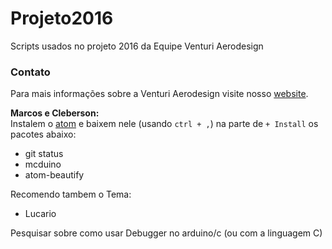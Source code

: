 # Projeto2016
Scripts usados no projeto 2016 da Equipe Venturi Aerodesign

### Contato
Para mais informações sobre a Venturi Aerodesign visite nosso [website](www.equipeventuri.com).

**Marcos e Cleberson:**             
Instalem o [atom](https://atom.io/) e baixem nele (usando `ctrl + ,`) na parte de `+ Install` os pacotes abaixo:
- git status
- mcduino
- atom-beautify

Recomendo tambem o Tema:
- Lucario

Pesquisar sobre como usar Debugger no arduino/c (ou com a linguagem C)
